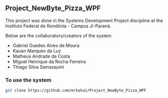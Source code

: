 <h2>Project_NewByte_Pizza_WPF</h2>

<div>
  <p>This project was done in the Systems Development Project discipline at the Instituto Federal de Rondônia - Campus Ji-Paraná.</p>

  <p>
    Below are the collaborators/creators of the system
  <ul>
      <li>Gabriel Guedes Alves de Moura</li>
      <li>Kauan Marques da Luz</li>
      <li>Matheus Andrade da Costa</li>
      <li>Miguel Henrique da Rocha Ferreira</li>
      <li>Thiago Silva Samasquini</li>
  </ul>
  </p>

  <div>
      <h3>To use the system</h3>

```bash
git clone https://github.com/mrkaka1/Project_NewByte_Pizza_WPF
```
  </div>
</div>
